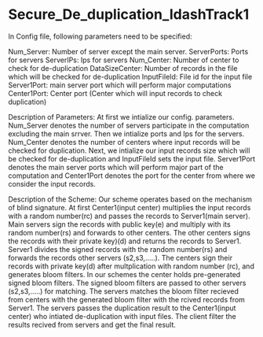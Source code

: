 # Secure_De_duplication_IdashTrack1
In Config file, following parameters need to be specified:

Num_Server: Number of server except the main server.
ServerPorts: Ports for servers
ServerIPs: Ips for servers
Num_Center: Number of center to check for de-duplication
DataSizeCenter: Number of records in the file which will be checked for de-duplication
InputFileId: File id for the input file
Server1Port: main server port which will perform major computations
Center1Port: Center port (Center which will input records to check duplication)

Description of Parameters:
At first we intialize our config. parameters. Num_Server denotes the number of servers participate in the computation excluding the main srrver. Then we intialize ports and Ips for the servers.
Num_Center denotes the number of centers where input records will be checked for duplication. Next, we intialize our input records size which will be checked for de-duplication and InputFileId sets the input file. 
Server1Port denotes the main server ports which will perform major part of the computation and Center1Port denotes the port for the center from where we consider the input records.

Description of the Scheme:
Our scheme operates based on the mechanism of blind signature. At first Center1(input center) multiplies the input records with a random number(rc) and passes the records to Server1(main server). Main servers sign the records 
with public key(e) and multiply with its random number(rs) and forwards to other centers. The other centers signs the records with their private key)(d) and returns the records to Server1. 
Server1 divides the signed records with the random number(rs) and forwards the records other servers (s2,s3,.....). The centers sign their records with private key(d) after multplication with random number (rc), 
and generates bloom filters. In our schemes the center holds  pre-generated signed bloom filters. The signed bloom filters are passed to other servers (s2,s3,.....) for matching.
 The servers matches the bloom filter recieved from centers with the generated bloom filter with the rcived records from Server1. 
 The servers passes the duplication result to the Center1(input center) who intiated de-duplication with input files. The client filter the results recived from servers and get the final result.
